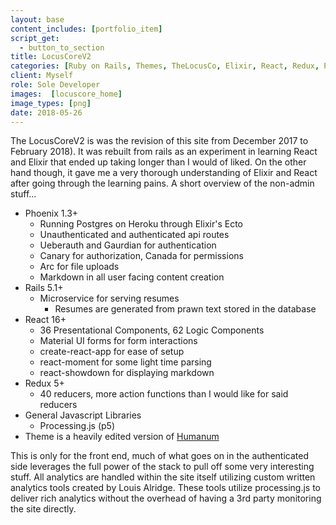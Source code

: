 ```yaml
---
layout: base
content_includes: [portfolio_item]
script_get:
  - button_to_section
title: LocusCoreV2
categories: [Ruby on Rails, Themes, TheLocusCo, Elixir, React, Redux, Phoenix]
client: Myself
role: Sole Developer
images:  [locuscore_home]
image_types: [png]
date: 2018-05-26
---
```


The LocusCoreV2 is was the revision of this site from December 2017 to February 2018). It was rebuilt from rails as an experiment in learning React and Elixir that ended up taking longer than I would of liked. On the other hand though, it gave me a very thorough understanding of Elixir and React after going through the learning pains. A short overview of the non-admin stuff...

* Phoenix 1.3+
    * Running Postgres on Heroku through Elixir's Ecto
    * Unauthenticated and authenticated api routes
    * Ueberauth and Gaurdian for authentication
    * Canary for authorization, Canada for permissions
    * Arc for file uploads
    * Markdown in all user facing content creation
* Rails 5.1+
    * Microservice for serving resumes
        * Resumes are generated from prawn text stored in the database
* React 16+
    * 36 Presentational Components, 62 Logic Components
    * Material UI forms for form interactions
    * create-react-app for ease of setup
    * react-moment for some light time parsing
    * react-showdown for displaying markdown
* Redux 5+
    * 40 reducers, more action functions than I would like for said reducers
* General Javascript Libraries
    * Processing.js (p5)
* Theme is a heavily edited version of [Humanum](http://themeforest.net/item/humanum-responsive-vcard-template/5230208)

This is only for the front end, much of what goes on in the authenticated side leverages the full power of the stack to pull off some very interesting stuff. All analytics are handled within the site itself utilizing custom written analytics tools created by Louis Alridge. These tools utilize processing.js to deliver rich analytics without the overhead of having a 3rd party monitoring the site directly.
